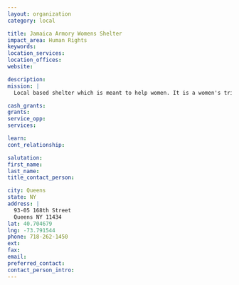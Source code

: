 ```yaml
---
layout: organization
category: local

title: Jamaica Armory Womens Shelter
impact_area: Human Rights
keywords: 
location_services: 
location_offices: 
website: 

description: 
mission: |
  Local based shelter which is meant to help women. It is a women's triage shelter.

cash_grants: 
grants: 
service_opp: 
services: 

learn: 
cont_relationship: 

salutation: 
first_name: 
last_name: 
title_contact_person: 

city: Queens
state: NY
address: |
  93-05 168th Street    
  Queens NY 11434
lat: 40.704679
lng: -73.791544
phone: 718-262-1450
ext: 
fax: 
email: 
preferred_contact: 
contact_person_intro: 
---
```

